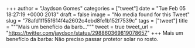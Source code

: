 
+++
author = "Jaydson Gomes"
categories = ["tweet"]
date = "Tue Feb 05 18:27:19 +0000 2013"
draft = false
image = "No media found for this Tweet"
slug = "78afd1ff55f614f4a2602c4ebd8fe1b152f7539c"
tags = ["tweet"]
title = """Mais um benefício da barb..."""
tweet = true
tweet_url = "https://twitter.com/jaydson/status/298860369819078657"
+++
Mais um benefício da barba: Não preciso passar protetor solar no rosto.
